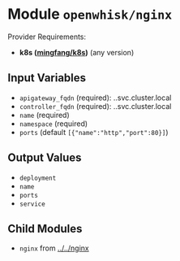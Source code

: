 
# Module `openwhisk/nginx`

Provider Requirements:
* **k8s ([mingfang/k8s](https://registry.terraform.io/providers/mingfang/k8s/latest))** (any version)

## Input Variables
* `apigateway_fqdn` (required): <apigateway>.<namespace>.svc.cluster.local
* `controller_fqdn` (required): <controller>.<namespace>.svc.cluster.local
* `name` (required)
* `namespace` (required)
* `ports` (default `[{"name":"http","port":80}]`)

## Output Values
* `deployment`
* `name`
* `ports`
* `service`

## Child Modules
* `nginx` from [../../nginx](../../nginx)

